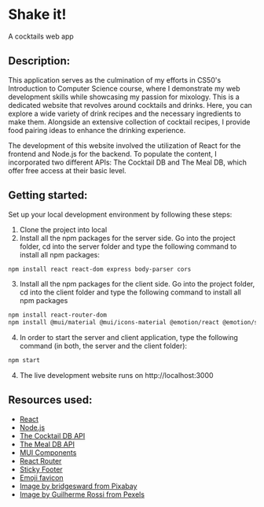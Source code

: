 # Shake it! 
A cocktails web app

## Description:
This application serves as the culmination of my efforts in CS50's Introduction to Computer Science course, where I demonstrate my web development skills while showcasing my passion for mixology. This is a dedicated website that revolves around cocktails and drinks. Here, you can explore a wide variety of drink recipes and the necessary ingredients to make them. Alongside an extensive collection of cocktail recipes, I provide food pairing ideas to enhance the drinking experience.

The development of this website involved the utilization of React for the frontend and Node.js for the backend. To populate the content, I incorporated two different APIs: The Cocktail DB and The Meal DB, which offer free access at their basic level.

## Getting started:
Set up your local development environment by following these steps:
1. Clone the project into local
2. Install all the npm packages for the server side. Go into the project folder, cd into the server folder and type the following command to install all npm packages:
```bash
npm install react react-dom express body-parser cors
```
3. Install all the npm packages for the client side. Go into the project folder, cd into the client folder and type the following command to install all npm packages
```bash
npm install react-router-dom
npm install @mui/material @mui/icons-material @emotion/react @emotion/styled
```
4. In order to start the server and client application, type the following command (in both, the server and the client folder):
```bash
npm start
```
4. The live development website runs on http://localhost:3000

## Resources used:
- [React](https://react.dev/)
- [Node.js](https://nodejs.org/en)
- [The Cocktail DB API](https://www.thecocktaildb.com/api.php)
- [The Meal DB API](https://www.themealdb.com/api.php)
- [MUI Components](https://mui.com/components/)
- [React Router](https://reactrouter.com/en/main)
- [Sticky Footer](https://github.com/mui/material-ui/tree/v5.11.16/docs/data/material/getting-started/templates/sticky-footer)
- [Emoji favicon](https://favicon.io/emoji-favicons/cocktail-glass)
- [Image by bridgesward from Pixabay](https://pixabay.com/photos/drinks-alcohol-cocktails-alcoholic-2578446/)
- [Image by Guilherme Rossi from Pexels](https://www.pexels.com/photo/black-and-red-floral-textile-1819669/)



